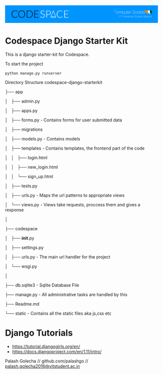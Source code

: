 ![Starter Kit Banner](description.png)

# Codespace Django Starter Kit
This is a django starter-kit for Codespace.


To start the project

```
python manage.py runserver
```

Directory Structure
codespace-django-starterkit

├── app

│   ├── admin.py

│   ├── apps.py

│   ├── forms.py - Contains forms for user submitted data

│   ├── migrations

│   ├── models.py - Contains models 

│   ├── templates - Contains templates, the frontend part of the code

│   │   ├── login.html

│   │   ├── new_login.html

│   │   └── sign_up.html

│   ├── tests.py

│   ├── urls.py - Maps the url patterns to appropriate views

│   └── views.py - Views take requests, proccess them and gives a response

│

├── codespace

│   ├── __init__.py

│   ├── settings.py

│   ├── urls.py - The main url handler for the project

│   └── wsgi.py

│

├── db.sqlite3 - Sqlite Database File

├── manage.py - All administrative tasks are handled by this

├── Readme.md

└── static -  Contains all the static files aka js,css etc


# Django Tutorials

- https://tutorial.djangogirls.org/en/
- https://docs.djangoproject.com/en/1.11/intro/

Palash Golecha 
// github.com/palashgo
// palash.golecha2016@vitstudent.ac.in
